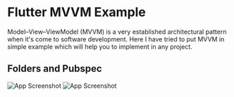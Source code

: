 # Flutter MVVM Example

Model–View–ViewModel (MVVM) is a very established architectural pattern when it's come to software development. Here I have tried to put MVVM in simple example which will help you to implement in any project. 


## Folders and Pubspec

![App Screenshot](https://github.com/EmreToklu00/flutter_mvvm_example/blob/main/github/lib.png?raw=true)
![App Screenshot](https://github.com/EmreToklu00/flutter_mvvm_example/blob/main/github/pubspec.png?raw=true)




